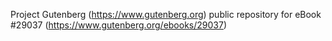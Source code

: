 Project Gutenberg (https://www.gutenberg.org) public repository for eBook #29037 (https://www.gutenberg.org/ebooks/29037)
